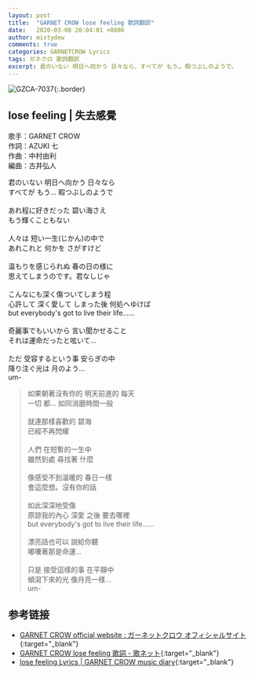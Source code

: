 ```yaml
---
layout: post
title:  "GARNET CROW lose feeling 歌詞翻訳"
date:   2020-03-08 20:04:01 +0800
author: mistydew
comments: true
categories: GARNETCROW Lyrics
tags: ガネクロ 歌詞翻訳
excerpt: 君のいない 明日へ向かう 日々なら、すべてが もう… 暇つぶしのようで。
---
```

![GZCA-7037](/gc/assets/images/discography/single/GZCA-7037.jpg){:.border}

## lose feeling | 失去感覺

歌手：GARNET CROW<br>
作詞：AZUKI 七<br>
作曲：中村由利<br>
編曲：古井弘人

<div class="lyric-original">
<p>
君のいない 明日へ向かう 日々なら<br>
すべてが もう… 暇つぶしのようで<br>
<br>
あれ程に好きだった 碧い海さえ<br>
もう輝くこともない<br>
<br>
人々は 短い一生(じかん)の中で<br>
あれこれと 何かを さがすけど<br>
<br>
温もりを感じられぬ 春の日の様に<br>
思えてしまうのです。君なしじゃ<br>
<br>
こんなにも深く傷ついてしまう程<br>
心許して 深く愛して しまった後 何処へゆけば<br>
but everybody's got to live their life......<br>
<br>
奇麗事でもいいから 言い聞かせること<br>
それは運命だったと呟いて…<br>
<br>
ただ 受容するという事 安らぎの中<br>
降り注ぐ光は 月のよう…<br>
um-
</p>
</div>

<div class="lyric-translation">
<blockquote>
如果朝著沒有你的 明天前進的 每天<br>
一切 都... 如同消磨時間一般<br>
<br>
就連那樣喜歡的 碧海<br>
已經不再閃耀<br>
<br>
人們 在短暫的一生中<br>
雖然到處 尋找著 什麼<br>
<br>
像感受不到溫暖的 春日一樣<br>
會這麼想。沒有你的話<br>
<br>
如此深深地受傷<br>
原諒我的內心 深愛 之後 要去哪裡<br>
but everybody's got to live their life......<br>
<br>
漂亮話也可以 說給你聽<br>
嘟囔著那是命運...<br>
<br>
只是 接受這樣的事 在平靜中<br>
傾瀉下來的光 像月亮一樣...<br>
um-
</blockquote>
</div>

## 参考链接

* [GARNET CROW official website : ガーネットクロウ オフィシャルサイト](http://www.garnetcrow.com){:target="_blank"}
* [GARNET CROW lose feeling 歌詞 - 歌ネット](https://www.uta-net.com/song/59993){:target="_blank"}
* [lose feeling Lyrics \| GARNET CROW music diary](https://mistydew.github.io/gc/lyrics/original/lose%20feeling.html){:target="_blank"}
